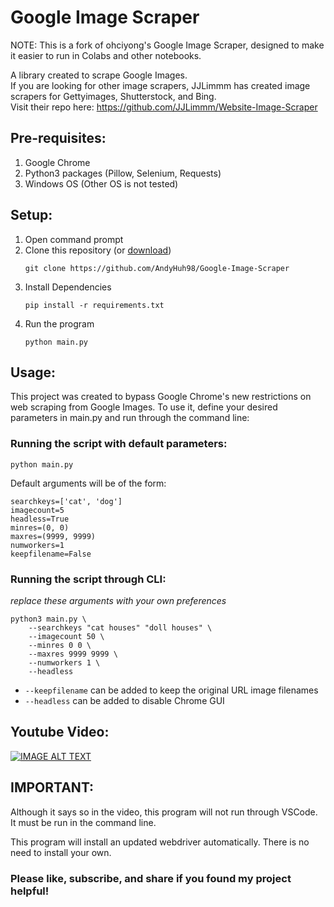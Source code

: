 # Google Image Scraper
NOTE: This is a fork of ohciyong's Google Image Scraper, designed to make it easier to run in Colabs and other notebooks.

A library created to scrape Google Images.<br>
If you are looking for other image scrapers, JJLimmm has created image scrapers for Gettyimages, Shutterstock, and Bing. <br>
Visit their repo here: https://github.com/JJLimmm/Website-Image-Scraper

## Pre-requisites:
1. Google Chrome
2. Python3 packages (Pillow, Selenium, Requests)
3. Windows OS (Other OS is not tested)

## Setup:
1. Open command prompt
2. Clone this repository (or [download](https://github.com/AndyHuh98/Google-Image-Scraper/archive/refs/heads/master.zip))
    ```
    git clone https://github.com/AndyHuh98/Google-Image-Scraper
    ```
3. Install Dependencies
    ```
    pip install -r requirements.txt
    ```
4. Run the program
    ```
    python main.py
    ```

## Usage:
This project was created to bypass Google Chrome's new restrictions on web scraping from Google Images. 
To use it, define your desired parameters in main.py and run through the command line:

### Running the script with default parameters:
```
python main.py
```

Default arguments will be of the form: 
````
searchkeys=['cat', 'dog'] 
imagecount=5 
headless=True 
minres=(0, 0) 
maxres=(9999, 9999) 
numworkers=1 
keepfilename=False
````

### Running the script through CLI:
*replace these arguments with your own preferences*
```
python3 main.py \
    --searchkeys "cat houses" "doll houses" \
    --imagecount 50 \
    --minres 0 0 \
    --maxres 9999 9999 \
    --numworkers 1 \
    --headless
```
* `--keepfilename` can be added to keep the original URL image filenames
* `--headless` can be added to disable Chrome GUI

## Youtube Video:
[![IMAGE ALT TEXT](https://github.com/ohyicong/Google-Image-Scraper/blob/master/youtube_thumbnail.PNG)](https://youtu.be/QZn_ZxpsIw4 "Google Image Scraper")


## IMPORTANT:
Although it says so in the video, this program will not run through VSCode. It must be run in the command line.

This program will install an updated webdriver automatically. There is no need to install your own.

### Please like, subscribe, and share if you found my project helpful! 

